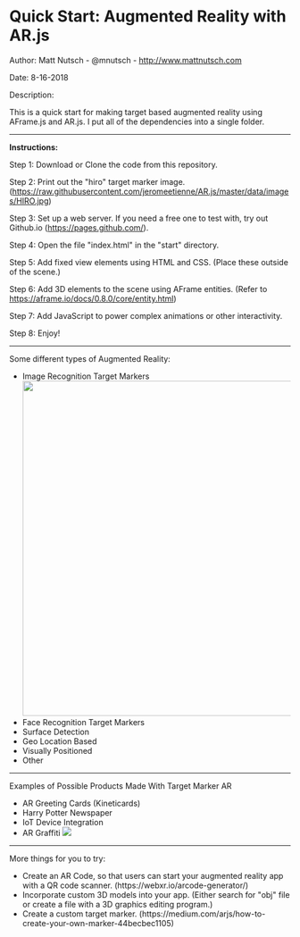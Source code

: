 <h1>Quick Start: Augmented Reality with AR.js</h1>

Author: Matt Nutsch - @mnutsch - http://www.mattnutsch.com

Date: 8-16-2018

Description:

This is a quick start for making target based augmented reality using AFrame.js and AR.js.
I put all of the dependencies into a single folder.

<hr>

<strong>Instructions:</strong>

Step 1: Download or Clone the code from this repository.

Step 2: Print out the "hiro" target marker image. (https://raw.githubusercontent.com/jeromeetienne/AR.js/master/data/images/HIRO.jpg)

Step 3: Set up a web server. If you need a free one to test with, try out Github.io (https://pages.github.com/).

Step 4: Open the file "index.html" in the "start" directory.

Step 5: Add fixed view elements using HTML and CSS. (Place these outside of the scene.) 

Step 6: Add 3D elements to the scene using AFrame entities. (Refer to https://aframe.io/docs/0.8.0/core/entity.html)

Step 7: Add JavaScript to power complex animations or other interactivity.

Step 8: Enjoy!

<hr>

Some different types of Augmented Reality:
<ul>
  <li>
    Image Recognition Target Markers
    <img src="https://www.mattnutsch.com/gifs/target_markers_chemistry.gif" width="600"/>
  </li>
  <li>
    Face Recognition Target Markers
  </li>
  <li>
    Surface Detection
  </li>
  <li>
    Geo Location Based
  </li>
  <li>
    Visually Positioned
  </li>
  <li>
    Other
  </li>
</ul>

<hr>

Examples of Possible Products Made With Target Marker AR 
<ul>
  <li>
    AR Greeting Cards (Kineticards)
  </li>
  <li>
    Harry Potter Newspaper
  </li>
  <li>
    IoT Device Integration
  </li>
  <li>
    AR Graffiti
    <img src="https://www.mattnutsch.com/gifs/ar_graffiti.gif" />
  </li>
</ul>

<hr>

More things for you to try:

<ul>
<li>Create an AR Code, so that users can start your augmented reality app with a QR code scanner. (https://webxr.io/arcode-generator/)</li>

<li>Incorporate custom 3D models into your app. (Either search for "obj" file or create a file with a 3D graphics editing program.)</li>

<li>Create a custom target marker. (https://medium.com/arjs/how-to-create-your-own-marker-44becbec1105)</li>
</ul>

